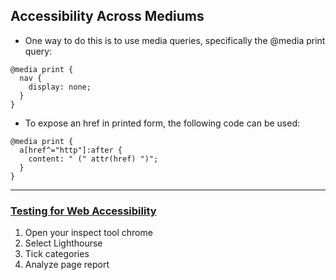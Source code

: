 ## Accessibility Across Mediums

- One way to do this is to use media queries, specifically the @media print query:
  
```
@media print {
  nav {
    display: none;
  }
}
```

- To expose an href in printed form, the following code can be used:
```
@media print {
  a[href^="http"]:after {
    content: " (" attr(href) ")";
  }
}

```

---
### [Testing for Web Accessibility](https://a11y.coffee/start-testing/)
1. Open your inspect tool chrome
2. Select Lighthourse
3. Tick categories
4. Analyze page report
  
